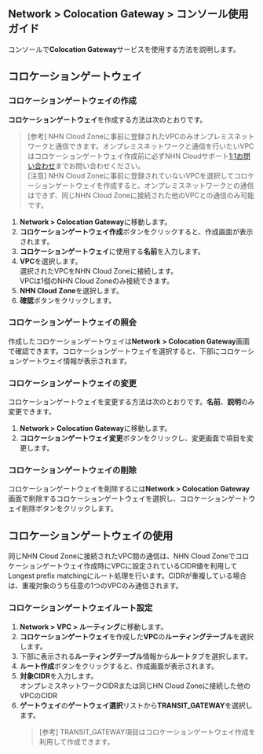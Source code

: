 ## Network > Colocation Gateway > コンソール使用ガイド

コンソールで**Colocation Gateway**サービスを使用する方法を説明します。

## コロケーションゲートウェイ

### コロケーションゲートウェイの作成

**コロケーションゲートウェイ**を作成する方法は次のとおりです。

> [参考] NHN Cloud Zoneに事前に登録されたVPCのみオンプレミスネットワークと通信できます。オンプレミスネットワークと通信を行いたいVPCはコロケーションゲートウェイ作成前に必ずNHN Cloudサポート[1:1お問い合わせ](https://www.toast.com/kr/support/inquiry)までお問い合わせください。<br>
> [注意] NHN Cloud Zoneに事前に登録されていないVPCを選択してコロケーションゲートウェイを作成すると、オンプレミスネットワークとの通信はできず、同じNHN Cloud Zoneに接続された他のVPCとの通信のみ可能です。

1. **Network > Colocation Gateway**に移動します。
2. **コロケーションゲートウェイ作成**ボタンをクリックすると、作成画面が表示されます。
3. **コロケーションゲートウェイ**に使用する**名前**を入力します。
4. **VPC**を選択します。<br>
 選択されたVPCをNHN Cloud Zoneに接続します。<br>
   VPCは1個のNHN Cloud Zoneのみ接続できます。
5. **NHN Cloud Zone**を選択します。
6. **確認**ボタンをクリックします。

### コロケーションゲートウェイの照会

作成したコロケーションゲートウェイは**Network > Colocation Gateway**画面で確認できます。コロケーションゲートウェイを選択すると、下部にコロケーションゲートウェイ情報が表示されます。

### コロケーションゲートウェイの変更

コロケーションゲートウェイを変更する方法は次のとおりです。**名前**、**説明**のみ変更できます。

1. **Network > Colocation Gateway**に移動します。
2. **コロケーションゲートウェイ変更**ボタンをクリックし、変更画面で項目を変更します。

### コロケーションゲートウェイの削除

コロケーションゲートウェイを削除するには**Network > Colocation Gateway**画面で削除するコロケーションゲートウェイを選択し、コロケーションゲートウェイ削除ボタンをクリックします。

## コロケーションゲートウェイの使用

同じNHN Cloud Zoneに接続されたVPC間の通信は、NHN Cloud Zoneでコロケーションゲートウェイ作成時にVPCに設定されているCIDR値を利用してLongest prefix matchingにルート処理を行います。CIDRが重複している場合は、重複対象のうち任意の1つのVPCのみ通信されます。

### コロケーションゲートウェイルート設定

1. **Network > VPC > ルーティング**に移動します。
2. **コロケーションゲートウェイ**を作成した**VPC**の**ルーティングテーブル**を選択します。
3. 下部に表示される**ルーティングテーブル**情報から**ルート**タブを選択します。
4. **ルート作成**ボタンをクリックすると、作成画面が表示されます。
5. **対象CIDR**を入力します。<br>
 オンプレミスネットワークCIDRまたは同じHN Cloud Zoneに接続した他のVPCのCIDR
6. **ゲートウェイ**の**ゲートウェイ選択**リストから**TRANSIT_GATEWAY**を選択します。<br>
   > [参考] TRANSIT_GATEWAY項目はコロケーションゲートウェイ作成を利用して作成できます。
